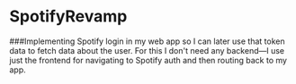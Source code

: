 # SpotifyRevamp
###Implementing Spotify login in my web app so I can later use that token data to fetch data about the user. For this I don't need any backend—I use just the frontend for navigating to Spotify auth and then routing back to my app. 
